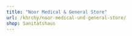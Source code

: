 ```yaml
---
title: "Noor Medical & General Store"
url: /khrchy/noor-medical-und-general-store/
shop: Sanitätshaus
---
```


